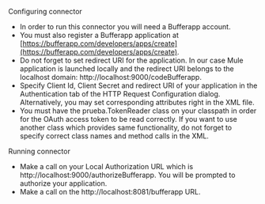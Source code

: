 Configuring connector

- In order to run this connector you will need a Bufferapp account.
- You must also register a Bufferapp application at [https://bufferapp.com/developers/apps/create](https://bufferapp.com/developers/apps/create). 
- Do not forget to set redirect URI for the application. In our case Mule application is launched locally and the redirect URI belongs to the localhost domain: http://localhost:9000/codeBufferapp.
- Specify Client Id, Client Secret and redirect URI of your application in the Authentication tab of the HTTP Request Configuration dialog. Alternatively, you may set corresponding attributes right in the XML file.
- You must have the prueba.TokenReader class on your classpath in order for the OAuth access token to be read correctly. If you want to use another class which provides same functionality, do not forget to specify correct class names and method calls in the XML.


Running connector

- Make a call on your Local Authorization URL which is http://localhost:9000/authorizeBufferapp. You will be prompted to authorize your application.
- Make a call on the http://localhost:8081/bufferapp URL.